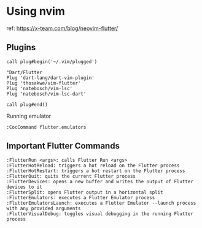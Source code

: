 # Using nvim

ref: https://x-team.com/blog/neovim-flutter/

## Plugins

    call plug#begin('~/.vim/plugged')

    "Dart/Flutter
    Plug 'dart-lang/dart-vim-plugin'
    Plug 'thosakwe/vim-flutter'
    Plug 'natebosch/vim-lsc'
    Plug 'natebosch/vim-lsc-dart'

    call plug#end()



Running emulator

    :CocCommand flutter.emulators

## Important Flutter Commands

    :FlutterRun <args>: calls Flutter Run <args>
    :FlutterHotReload: triggers a hot reload on the Flutter process
    :FlutterHotRestart: triggers a hot restart on the Flutter process
    :FlutterQuit: quits the current Flutter process
    :FlutterDevices: opens a new buffer and writes the output of Flutter devices to it
    :FlutterSplit: opens Flutter output in a horizontal split
    :FlutterEmulators: executes a Flutter Emulator process
    :FlutterEmulatorsLaunch: executes a Flutter Emulator --launch process with any provided arguments
    :FlutterVisualDebug: toggles visual debugging in the running Flutter process

